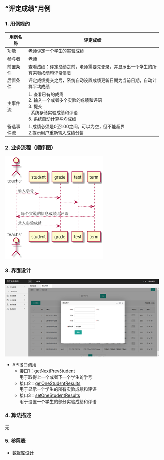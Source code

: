 ## “评定成绩”用例

### 1. 用例规约

用例名称 | 评定成绩
---|---
功能 | 老师评定一个学生的实验成绩
参与者 | 老师
前置条件 | 查看成绩：评定成绩之前，老师需要先登录，并显示出一个学生的所有实验成绩和评语信息
后置条件 | 评定成绩提交之后，系统自动设置成绩更新日期为当前日期，自动计算平均成绩
主事件流 | 1. 查看已有的成绩 <br> 2. 输入一个或者多个实验的成绩和评语 <br>3. 提交 <br>. 系统存储实验成绩和评语<br>5. 系统自动计算平均成绩
备选事件流 | 1.成绩必须是0至100之间，可以为空，但不能超界 <br>2.提示用户重新输入成绩分数

### 2. 业务流程（顺序图）
![](../picture/评定成绩顺序.png)
### 3. 界面设计
![](../picture/增加信息.png)
- API接口调用
    - 接口1：[getNextPrevStudent](../impl/getNextPrevStudent.md) <br> 用于取得上一个或者下一个学生的学号
    - 接口2：[getOneStudentResults](../impl/getOneStudentResult.md) <br> 用于显示一个学生的所有实验成绩和评语
    - 接口3：[setOneStudentResults](../impl/setOneStudentResult.md) <br> 用于设置一个学生的部分实验成绩和评语

### 4. 算法描述

无

### 5. 参照表
- [数据库设计](../数据库设计.md)
